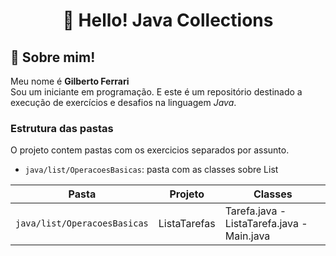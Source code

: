 <div align="center"><h1>👋 Hello! Java Collections</h1></div>

## 🚀 Sobre mim!  

Meu nome é **Gilberto Ferrari**  
Sou um iniciante em programação. 
E este é um repositório destinado a  
execução de exercícios e desafios na linguagem *Java*.  

### Estrutura das pastas

O projeto contem pastas com os exercicios separados por assunto.

- `java/list/OperacoesBasicas`: pasta com as classes sobre List

  
| Pasta | Projeto | Classes |
| ------------- | ------------- | ------------- |
| `java/list/OperacoesBasicas` | ListaTarefas | Tarefa.java - ListaTarefa.java - Main.java |  





  
